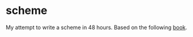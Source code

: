 # scheme

My attempt to write a scheme in 48 hours. Based on the following [book](https://en.wikibooks.org/wiki/Write_Yourself_a_Scheme_in_48_Hours).

